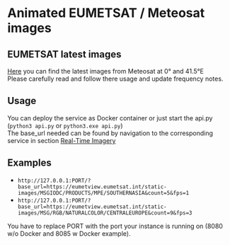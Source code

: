 # Animated EUMETSAT / Meteosat images

## EUMETSAT latest images
[Here](https://eumetview.eumetsat.int/static-images/latestImages.html) you can find the latest images from Meteosat at 0° and 41.5°E \
Please carefully read and follow there usage and update frequency notes.

## Usage
You can deploy the service as Docker container or just start the api.py (`python3 api.py` or `python3.exe api.py`) \
The base_url needed can be found by navigation to the corresponding service in section [Real-Time Imagery](https://eumetview.eumetsat.int/static-images/)


## Examples

- `http://127.0.0.1:PORT/?base_url=https://eumetview.eumetsat.int/static-images/MSGIODC/PRODUCTS/MPE/SOUTHERNASIA&count=5&fps=1`
- `http://127.0.0.1:PORT/?base_url=https://eumetview.eumetsat.int/static-images/MSG/RGB/NATURALCOLOR/CENTRALEUROPE&count=9&fps=3`

You have to replace PORT with the port your instance is running on (8080 w/o Docker and 8085 w Docker example).
